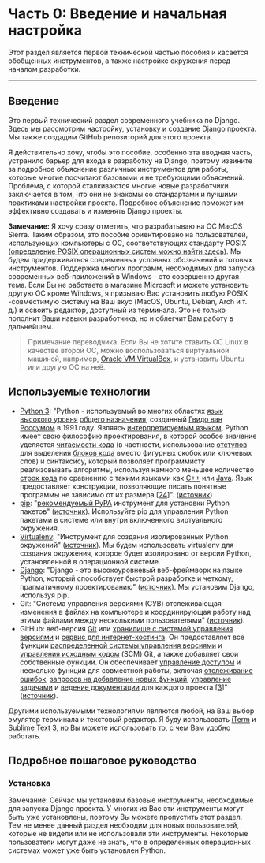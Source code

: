 # Часть 0: Введение и начальная настройка

Этот раздел является первой технической частью пособия и касается обобщенных инструментов, а также настройке окружения перед началом разработки.

---

## Введение

Это первый технический раздел современного учебника по Django. Здесь мы рассмотрим настройку, установку и создание Django проекта. Мы также создадим GitHub репозиторий для этого проекта.

Я действительно хочу, чтобы это пособие, особенно эта вводная часть, устранило барьер для входа в разработку на Django, поэтому извините за подробное объяснение различных инструментов для работы, которые многие посчитают базовыми и не требующими объяснений. Проблема, с которой сталкиваются многие новые разработчики заключается в том, что они не знакомы со стандартами и лучшими практиками настройки проекта. Подробное объяснение поможет им эффективно создавать и изменять Django проекты.

**Замечание:** Я хочу сразу отметить, что разрабатываю на ОС MacOS Sierra. Таким образом, это пособие ориентировано на пользователей, использующих компьютеры с ОС, соответствующих стандарту POSIX \([определение POSIX операционных систем можно найти здесь](https://en.wikipedia.org/wiki/POSIX)\). Мы будем придерживаться современных условных обозначений и готовых инструментов. Поддержка многих программ, необходимых для запуска современных веб-приложений в Windows - это совершенно другая тема. Если Вы не работаете в магазине Microsoft и можете установить другую ОС кроме Windows, я призываю Вас установить любую POSIX -совместимую систему на Ваш вкус \(MacOS, Ubuntu, Debian, Arch и т. д.\) и освоить редактор, доступный из терминала. Это не только пополнит Ваши навыки разработчика, но и облегчит Вам работу в дальнейшем.

> Примечание переводчика. Если Вы не хотите ставить ОС Linux в качестве второй ОС, можно воспользоваться виртуальной машиной, например, [Oracle VM VirtualBox](https://www.virtualbox.org/wiki/Downloads), и установить Ubuntu или другую ОС на неё.

## Используемые технологии

* [Python 3](https://docs.python.org/3/): "Python - используемый во многих областях [язык высокого уровня](https://en.wikipedia.org/wiki/High-level_programming_language) [общего назначения](https://en.wikipedia.org/wiki/General-purpose_programming_language), созданный [Гвидо ван Россумом](https://en.wikipedia.org/wiki/Guido_van_Rossum) в 1991 году. Являясь [интерпретируемым языком](https://en.wikipedia.org/wiki/Interpreted_language), Python имеет свою философию проектирования, в которой особое значение уделяется [читаемости кода](https://en.wikipedia.org/wiki/Readability) \(в частности, использование [отступов](https://en.wikipedia.org/wiki/Whitespace_character) для выделения [блоков кода](https://en.wikipedia.org/wiki/Code_block) вместо фигурных скобок или ключевых слов\) и синтаксису, который позволяет программисту реализовывать алгоритмы, используя намного меньшее количество [строк кода](https://en.wikipedia.org/wiki/Source_lines_of_code) по сравнению с такими языками как [С++](https://en.wikipedia.org/wiki/C%2B%2B) или [Java](https://en.wikipedia.org/wiki/Java_%28programming_language%29). Язык предоставляет конструкции, позволяющие писать понятные программы не зависимо от их размера \[[24](https://en.wikipedia.org/wiki/Python_%28programming_language%29#cite_note-AutoNT-7-24)\]". \([источник](https://en.wikipedia.org/wiki/Python_%28programming_language%29)\)
* [pip](https://pip.pypa.io/en/stable/): "[рекомендуемый PyPA](https://packaging.python.org/en/latest/current/) инструмент для установки Python пакетов" \([источник](https://virtualenv.pypa.io/en/stable/)\). Используйте pip для управления Python пакетами в системе или внутри включенного виртуального окружения.
* [Virtualenv](https://virtualenv.pypa.io/en/stable/): "Инструмент для создания изолированных Python окружений" \([источник](https://virtualenv.pypa.io/en/stable/)\). Мы будем использовать virtualenv для создания окружения, которое будет изолировано от версии Python, установленной в операционной системе.
* [Django](https://docs.djangoproject.com/en/dev/): "Django - это высокоуровневый веб-фреймворк на языке Python, который способствует быстрой разработке и четкому, прагматичному проектированию" \([источник](https://www.djangoproject.com/)\). Мы установим Django, используя pip.
* Git: "Система управления версиями \(СУВ\) отслеживающая изменения в файлах на компьютере и координирующая работу над этими файлами между несколькими пользователями" \([источник](https://en.wikipedia.org/wiki/Git)\).
* GitHub: веб-версия [Git](https://en.wikipedia.org/wiki/Git) или [хранилище с системой управления версиями](https://en.wikipedia.org/wiki/Repository_%28version_control%29) и [сервис для интернет-хостинга](https://en.wikipedia.org/wiki/Internet_hosting_service). Он предоставляет все функции [распределенной системы управления версиями](https://en.wikipedia.org/wiki/Distributed_version_control) и [управления исходным кодом](https://en.wikipedia.org/wiki/Source_code_management) \(SCM\) Git, а также добавляет свои собственные функции. Он обеспечивает [управление доступом](https://en.wikipedia.org/wiki/Access_control) и несколько функций для совместной работы, включая [отслеживание ошибок](https://en.wikipedia.org/wiki/Bug_tracking_system), [запросов на добавление новых функций](https://en.wikipedia.org/wiki/Software_feature), [управление задачами](https://en.wikipedia.org/wiki/Task_management)  и [ведение документации](https://en.wikipedia.org/wiki/Wiki) для каждого проекта \[[3](https://en.wikipedia.org/wiki/GitHub#cite_note-hugeinvestment-3)\]" \([источник](https://en.wikipedia.org/wiki/GitHub)\).

Другими используемыми технологиями являются любой, на Ваш выбор эмулятор терминала и текстовый редактор. Я буду использовать [iTerm](https://github.com/gnachman/iTerm2) и [Sublime Text 3](https://www.sublimetext.com/), но Вы можете использовать то, с чем Вам удобно работать.

## Подробное пошаговое руководство

### Установка

Замечание: Сейчас мы установим базовые инструменты, необходимые для запуска Django проекта. У многих из Вас эти инструменты могут быть уже установлены, поэтому Вы можете пропустить этот раздел. Тем не менее данный раздел необходим для новых пользователей, которые не видели или не использовали эти инструменты. Некоторые пользователи могут даже не знать, что в определенных операционных системах может уже быть установлен Python.

